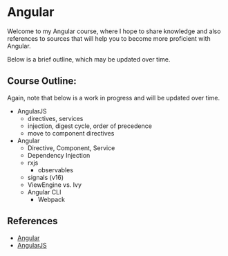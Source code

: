 # Angular

Welcome to my Angular course, where I hope to share knowledge and also references to sources that will help you to
become more proficient with Angular.

Below is a brief outline, which may be updated over time.

## Course Outline:

Again, note that below is a work in progress and will be updated over time.

- AngularJS
    - directives, services
    - injection, digest cycle, order of precedence
    - move to component directives
- Angular
    - Directive, Component, Service
    - Dependency Injection
    - rxjs
        - observables
    - signals (v16)
    - ViewEngine vs. Ivy
    - Angular CLI
        - Webpack

## References

- [Angular][1]
- [AngularJS][2]

[1]: https://angular.io/
[2]: https://angularjs.org/
